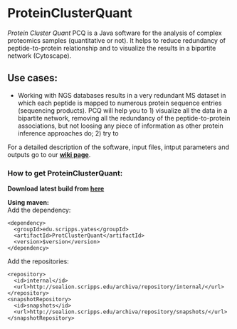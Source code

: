# ProteinClusterQuant

*Protein Cluster Quant* PCQ is a Java software for the analysis of complex proteomics samples (quantitative or not). It helps to reduce redundancy of peptide-to-protein relationship and to visualize the results in a bipartite network (Cytoscape).  

## Use cases:
 - Working with NGS databases results in a very redundant MS dataset in which each peptide is mapped to numerous protein sequence entries (sequencing products). PCQ will help you to 1) visualize all the data in a bipartite network, removing all the redundancy of the peptide-to-protein associations, but not loosing any piece of information as other protein inference approaches do; 2) try to  
  
For a detailed description of the software, input files, intput parameters and outputs go to our **[wiki page](https://github.com/proteomicsyates/ProteinClusterQuant/wiki)**.

### How to get ProteinClusterQuant:

**Download latest build from [here](http://sealion.scripps.edu/PCQ)**  


**Using maven:**   
Add the dependency:  
```
<dependency>  
  <groupId>edu.scripps.yates</groupId>   
  <artifactId>ProtClusterQuant</artifactId>    
  <version>$version</version>  
</dependency>
```  

Add the repositories:  
```
<repository>    
  <id>internal</id>  
  <url>http://sealion.scripps.edu/archiva/repository/internal/</url>  
</repository>  
<snapshotRepository>  
  <id>snapshots</id>  
  <url>http://sealion.scripps.edu/archiva/repository/snapshots/</url>  
</snapshotRepository>
``` 



